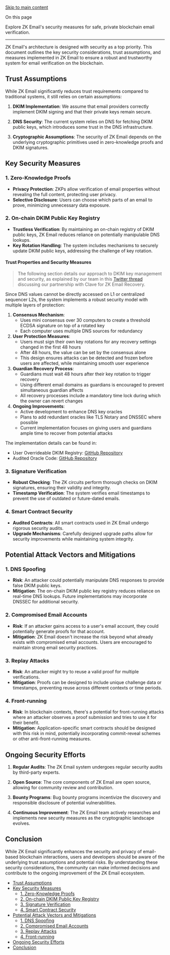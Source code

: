 [Skip to main content](https://docs.zk.email/architecture/security-considerations#__docusaurus_skipToContent_fallback)

On this page

Explore ZK Email's security measures for safe, private blockchain email verification.

* * *

ZK Email's architecture is designed with security as a top priority. This document outlines the key security considerations, trust assumptions, and measures implemented in ZK Email to ensure a robust and trustworthy system for email verification on the blockchain.

## Trust Assumptions [​](https://docs.zk.email/architecture/security-considerations\#trust-assumptions "Direct link to Trust Assumptions")

While ZK Email significantly reduces trust requirements compared to traditional systems, it still relies on certain assumptions:

1. **DKIM Implementation**: We assume that email providers correctly implement DKIM signing and that their private keys remain secure.

2. **DNS Security**: The current system relies on DNS for fetching DKIM public keys, which introduces some trust in the DNS infrastructure.

3. **Cryptographic Assumptions**: The security of ZK Email depends on the underlying cryptographic primitives used in zero-knowledge proofs and DKIM signatures.


## Key Security Measures [​](https://docs.zk.email/architecture/security-considerations\#key-security-measures "Direct link to Key Security Measures")

### 1\. Zero-Knowledge Proofs [​](https://docs.zk.email/architecture/security-considerations\#1-zero-knowledge-proofs "Direct link to 1. Zero-Knowledge Proofs")

- **Privacy Protection**: ZKPs allow verification of email properties without revealing the full content, protecting user privacy.
- **Selective Disclosure**: Users can choose which parts of an email to prove, minimizing unnecessary data exposure.

### 2\. On-chain DKIM Public Key Registry [​](https://docs.zk.email/architecture/security-considerations\#2-on-chain-dkim-public-key-registry "Direct link to 2. On-chain DKIM Public Key Registry")

- **Trustless Verification**: By maintaining an on-chain registry of DKIM public keys, ZK Email reduces reliance on potentially manipulable DNS lookups.
- **Key Rotation Handling**: The system includes mechanisms to securely update DKIM public keys, addressing the challenge of key rotation.

#### Trust Properties and Security Measures [​](https://docs.zk.email/architecture/security-considerations\#trust-properties-and-security-measures "Direct link to Trust Properties and Security Measures")

> The following section details our approach to DKIM key management and security, as explained by our team in this [Twitter thread](https://x.com/yush_g/status/1895551051031605563?t=42pPxsTbAcZuh7KkW0KarQ&s=19) discussing our partnership with Clave for ZK Email Recovery.

Since DNS values cannot be directly accessed on L1 or centralized sequencer L2s, the system implements a robust security model with multiple layers of protection:

1. **Consensus Mechanism**:
   - Uses mini consensus over 30 computers to create a threshold ECDSA signature on top of a rotated key
   - Each computer uses multiple DNS sources for redundancy
2. **User Protection Measures**:
   - Users must sign their own key rotations for any recovery settings changed in the first 48 hours
   - After 48 hours, the value can be set by the consensus alone
   - This design ensures attacks can be detected and frozen before users are affected, while maintaining smooth user experience
3. **Guardian Recovery Process**:
   - Guardians must wait 48 hours after their key rotation to trigger recovery
   - Using different email domains as guardians is encouraged to prevent simultaneous guardian affects
   - All recovery processes include a mandatory time lock during which the owner can revert changes
4. **Ongoing Improvements**:
   - Active development to enhance DNS key oracles
   - Plans to add redundant oracles like TLS Notary and DNSSEC where possible
   - Current implementation focuses on giving users and guardians ample time to recover from potential attacks

The implementation details can be found in:

- User Overrideable DKIM Registry: [GitHub Repository](https://github.com/zkemail/zk-email-verify/blob/main/packages/contracts/UserOverrideableDKIMRegistry.sol)
- Audited Oracle Code: [GitHub Repository](https://github.com/zkemail/ic-dns-oracle/blob/main/src/ic_dns_oracle_backend/src/lib.rs)

### 3\. Signature Verification [​](https://docs.zk.email/architecture/security-considerations\#3-signature-verification "Direct link to 3. Signature Verification")

- **Robust Checking**: The ZK circuits perform thorough checks on DKIM signatures, ensuring their validity and integrity.
- **Timestamp Verification**: The system verifies email timestamps to prevent the use of outdated or future-dated emails.

### 4\. Smart Contract Security [​](https://docs.zk.email/architecture/security-considerations\#4-smart-contract-security "Direct link to 4. Smart Contract Security")

- **Audited Contracts**: All smart contracts used in ZK Email undergo rigorous security audits.
- **Upgrade Mechanisms**: Carefully designed upgrade paths allow for security improvements while maintaining system integrity.

## Potential Attack Vectors and Mitigations [​](https://docs.zk.email/architecture/security-considerations\#potential-attack-vectors-and-mitigations "Direct link to Potential Attack Vectors and Mitigations")

### 1\. DNS Spoofing [​](https://docs.zk.email/architecture/security-considerations\#1-dns-spoofing "Direct link to 1. DNS Spoofing")

- **Risk**: An attacker could potentially manipulate DNS responses to provide false DKIM public keys.
- **Mitigation**: The on-chain DKIM public key registry reduces reliance on real-time DNS lookups. Future implementations may incorporate DNSSEC for additional security.

### 2\. Compromised Email Accounts [​](https://docs.zk.email/architecture/security-considerations\#2-compromised-email-accounts "Direct link to 2. Compromised Email Accounts")

- **Risk**: If an attacker gains access to a user's email account, they could potentially generate proofs for that account.
- **Mitigation**: ZK Email doesn't increase the risk beyond what already exists with compromised email accounts. Users are encouraged to maintain strong email security practices.

### 3\. Replay Attacks [​](https://docs.zk.email/architecture/security-considerations\#3-replay-attacks "Direct link to 3. Replay Attacks")

- **Risk**: An attacker might try to reuse a valid proof for multiple verifications.
- **Mitigation**: Proofs can be designed to include unique challenge data or timestamps, preventing reuse across different contexts or time periods.

### 4\. Front-running [​](https://docs.zk.email/architecture/security-considerations\#4-front-running "Direct link to 4. Front-running")

- **Risk**: In blockchain contexts, there's a potential for front-running attacks where an attacker observes a proof submission and tries to use it for their benefit.
- **Mitigation**: Application-specific smart contracts should be designed with this risk in mind, potentially incorporating commit-reveal schemes or other anti-front-running measures.

## Ongoing Security Efforts [​](https://docs.zk.email/architecture/security-considerations\#ongoing-security-efforts "Direct link to Ongoing Security Efforts")

1. **Regular Audits**: The ZK Email system undergoes regular security audits by third-party experts.

2. **Open Source**: The core components of ZK Email are open source, allowing for community review and contribution.

3. **Bounty Programs**: Bug bounty programs incentivize the discovery and responsible disclosure of potential vulnerabilities.

4. **Continuous Improvement**: The ZK Email team actively researches and implements new security measures as the cryptographic landscape evolves.


## Conclusion [​](https://docs.zk.email/architecture/security-considerations\#conclusion "Direct link to Conclusion")

While ZK Email significantly enhances the security and privacy of email-based blockchain interactions, users and developers should be aware of the underlying trust assumptions and potential risks. By understanding these security considerations, the community can make informed decisions and contribute to the ongoing improvement of the ZK Email ecosystem.

- [Trust Assumptions](https://docs.zk.email/architecture/security-considerations#trust-assumptions)
- [Key Security Measures](https://docs.zk.email/architecture/security-considerations#key-security-measures)
  - [1\. Zero-Knowledge Proofs](https://docs.zk.email/architecture/security-considerations#1-zero-knowledge-proofs)
  - [2\. On-chain DKIM Public Key Registry](https://docs.zk.email/architecture/security-considerations#2-on-chain-dkim-public-key-registry)
  - [3\. Signature Verification](https://docs.zk.email/architecture/security-considerations#3-signature-verification)
  - [4\. Smart Contract Security](https://docs.zk.email/architecture/security-considerations#4-smart-contract-security)
- [Potential Attack Vectors and Mitigations](https://docs.zk.email/architecture/security-considerations#potential-attack-vectors-and-mitigations)
  - [1\. DNS Spoofing](https://docs.zk.email/architecture/security-considerations#1-dns-spoofing)
  - [2\. Compromised Email Accounts](https://docs.zk.email/architecture/security-considerations#2-compromised-email-accounts)
  - [3\. Replay Attacks](https://docs.zk.email/architecture/security-considerations#3-replay-attacks)
  - [4\. Front-running](https://docs.zk.email/architecture/security-considerations#4-front-running)
- [Ongoing Security Efforts](https://docs.zk.email/architecture/security-considerations#ongoing-security-efforts)
- [Conclusion](https://docs.zk.email/architecture/security-considerations#conclusion)